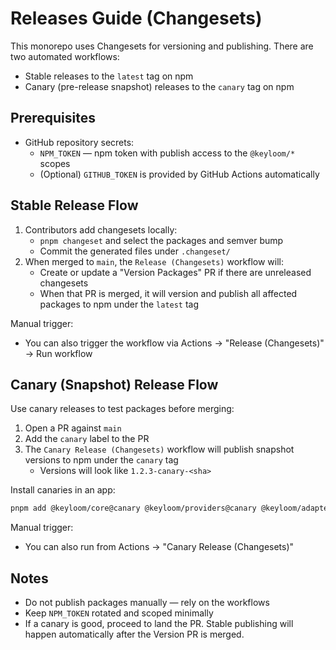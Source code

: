 # Releases Guide (Changesets)

This monorepo uses Changesets for versioning and publishing. There are two automated workflows:

- Stable releases to the `latest` tag on npm
- Canary (pre-release snapshot) releases to the `canary` tag on npm

## Prerequisites

- GitHub repository secrets:
  - `NPM_TOKEN` — npm token with publish access to the `@keyloom/*` scopes
  - (Optional) `GITHUB_TOKEN` is provided by GitHub Actions automatically

## Stable Release Flow

1. Contributors add changesets locally:
   - `pnpm changeset` and select the packages and semver bump
   - Commit the generated files under `.changeset/`
2. When merged to `main`, the `Release (Changesets)` workflow will:
   - Create or update a "Version Packages" PR if there are unreleased changesets
   - When that PR is merged, it will version and publish all affected packages to npm under the `latest` tag

Manual trigger:
- You can also trigger the workflow via Actions → "Release (Changesets)" → Run workflow

## Canary (Snapshot) Release Flow

Use canary releases to test packages before merging:

1. Open a PR against `main`
2. Add the `canary` label to the PR
3. The `Canary Release (Changesets)` workflow will publish snapshot versions to npm under the `canary` tag
   - Versions will look like `1.2.3-canary-<sha>`

Install canaries in an app:

```bash
pnpm add @keyloom/core@canary @keyloom/providers@canary @keyloom/adapters@canary
```

Manual trigger:
- You can also run from Actions → "Canary Release (Changesets)"

## Notes

- Do not publish packages manually — rely on the workflows
- Keep `NPM_TOKEN` rotated and scoped minimally
- If a canary is good, proceed to land the PR. Stable publishing will happen automatically after the Version PR is merged.

